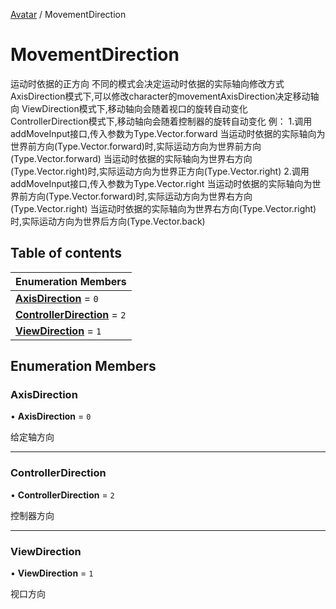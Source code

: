 [Avatar](../groups/Avatar.Avatar.md) / MovementDirection

# MovementDirection <Badge type="tip" text="Enumeration" /> <Score text="MovementDirection" />

运动时依据的正方向
不同的模式会决定运动时依据的实际轴向修改方式
AxisDirection模式下,可以修改character的movementAxisDirection决定移动轴向
ViewDirection模式下,移动轴向会随着视口的旋转自动变化
ControllerDirection模式下,移动轴向会随着控制器的旋转自动变化
例：
1.调用addMoveInput接口,传入参数为Type.Vector.forward
当运动时依据的实际轴向为世界前方向(Type.Vector.forward)时,实际运动方向为世界前方向(Type.Vector.forward)
当运动时依据的实际轴向为世界右方向(Type.Vector.right)时,实际运动方向为世界正方向(Type.Vector.right)
2.调用addMoveInput接口,传入参数为Type.Vector.right
当运动时依据的实际轴向为世界前方向(Type.Vector.forward)时,实际运动方向为世界右方向(Type.Vector.right)
当运动时依据的实际轴向为世界右方向(Type.Vector.right)时,实际运动方向为世界后方向(Type.Vector.back)

## Table of contents

| Enumeration Members |
| :-----|
| **[AxisDirection](Gameplay.MovementDirection.md#axisdirection)** = ``0`` <br> |
| **[ControllerDirection](Gameplay.MovementDirection.md#controllerdirection)** = ``2`` <br> |
| **[ViewDirection](Gameplay.MovementDirection.md#viewdirection)** = ``1`` <br> |

## Enumeration Members

### AxisDirection <Score text="AxisDirection" /> 

• **AxisDirection** = ``0``

给定轴方向

___

### ControllerDirection <Score text="ControllerDirection" /> 

• **ControllerDirection** = ``2``

控制器方向

___

### ViewDirection <Score text="ViewDirection" /> 

• **ViewDirection** = ``1``

视口方向
